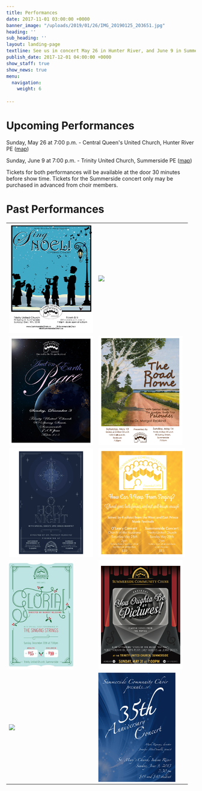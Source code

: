 ```yaml
---
title: Performances
date: 2017-11-01 03:00:00 +0000
banner_image: "/uploads/2019/01/26/IMG_20190125_203651.jpg"
heading: ''
sub_heading: ''
layout: landing-page
textline: See us in concert May 26 in Hunter River, and June 9 in Summerside
publish_date: 2017-12-01 04:00:00 +0000
show_staff: true
show_news: true
menu:
  navigation:
    weight: 6

---
```

# Upcoming Performances

Sunday, May 26 at 7:00 p.m. - Central Queen's United Church, Hunter River PE ([map](https://goo.gl/maps/8BsDwLN2jLK2))

Sunday, June 9 at 7:00 p.m. - Trinity United Church, Summerside PE ([map](https://goo.gl/maps/nuzN7oMkWLG2))

Tickets for both performances will be available at the door 30 minutes before show time. Tickets for the Summerside concert only may be purchased in advanced from choir members.

# Past Performances

<table> 
  <tr> 
    <td><img src="/images/concertposterchristmas2018.jpg" height="290"/></td> 
    <td><img src="/images/concertposterspring2018.jpg" height="290"/></td> 
  </tr> 
  <tr> 
    <td><img src="/images/concertposterchristmas2017.jpg" height="290"/></td>
    <td><img src="/images/concertposterspring2017.jpg" height="290"/></td>
  </tr> 
  <tr> 
    <td><img src="/images/concertposterchristmas2016.jpg" height="290"/></td>
    <td><img src="/images/concertposterspring2016.jpg" height="290"/></td> 
  </tr> 
    <tr> 
    <td><img src="/images/concertposterchristmas2015.jpg" height="290"/></td>
    <td><img src="/images/concertposterspring2015.jpg" height="290"/></td>
  </tr> 
  <tr> 
    <td><img src="/images/concertposterchristmas2014.jpg" height="290"/></td>
    <td><img src="/images/concertposterspring2014.jpg" height="290"/></td> 
  </tr>
</table>